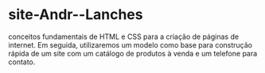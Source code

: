 # site-Andr--Lanches
conceitos fundamentais de HTML e CSS para a criação de páginas de internet. Em seguida, utilizaremos um modelo como base para construção rápida de um site com um catálogo de produtos à venda e um telefone para contato. 
